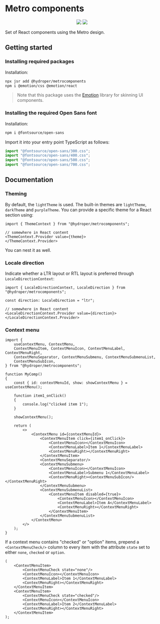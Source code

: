 # Metro components

<p align="center">
  <a href="https://jsr.io/@hydroper/metrocomponents"><img src="https://img.shields.io/jsr/v/@hydroper/metrocomponents"></a>
  <a href="https://jsr.io/@hydroper/metrocomponents/doc"><img src="https://img.shields.io/badge/API%20Documentation-gray"></a>
</p>

Set of React components using the Metro design.

## Getting started

### Installing required packages

Installation:

```sh
npx jsr add @hydroper/metrocomponents
npm i @emotion/css @emotion/react
```

> Note that this package uses the [Emotion](https://emotion.sh) library for skinning UI components.

### Installing the required Open Sans font

Installation:

```sh
npm i @fontsource/open-sans
```

Import it into your entry point TypeScript as follows:

```ts
import "@fontsource/open-sans/300.css";
import "@fontsource/open-sans/400.css";
import "@fontsource/open-sans/500.css";
import "@fontsource/open-sans/700.css";
```

## Documentation

### Theming

By default, the `lightTheme` is used. The built-in themes are `lightTheme`, `darkTheme` and `purpleTheme`. You can provide a specific theme for a React section using:

```tsx
import { ThemeContext } from "@hydroper/metrocomponents";

// somewhere in React content
<ThemeContext.Provider value={theme}>
</ThemeContext.Provider>
```

You can nest it as well.

### Locale direction

Indicate whether a LTR layout or RTL layout is preferred through `LocaleDirectionContext`:

```tsx
import { LocaleDirectionContext, LocaleDirection } from "@hydroper/metrocomponents";

const direction: LocaleDirection = "ltr";

// somewhere in React content
<LocaleDirectionContext.Provider value={direction}>
</LocaleDirectionContext.Provider>
```

### Context menu

```tsx
import {
    useContextMenu, ContextMenu,
    ContextMenuItem, ContextMenuIcon, ContextMenuLabel, ContextMenuRight,
    ContextMenuSeparator, ContextMenuSubmenu, ContextMenuSubmenuList,
    ContextMenuSubIcon,
} from "@hydroper/metrocomponents";

function MyComp()
{
    const { id: contextMenuId, show: showContextMenu } = useContextMenu();

    function item1_onClick()
    {
        console.log("clicked item 1");
    }

    showContextMenu();

    return (
        <>
            <ContextMenu id={contextMenuId}>
                <ContextMenuItem click={item1_onClick}>
                    <ContextMenuIcon></ContextMenuIcon>
                    <ContextMenuLabel>Item 1</ContextMenuLabel>
                    <ContextMenuRight></ContextMenuRight>
                </ContextMenuItem>
                <ContextMenuSeparator/>
                <ContextMenuSubmenu>
                    <ContextMenuIcon></ContextMenuIcon>
                    <ContextMenuLabel>Submenu 1</ContextMenuLabel>
                    <ContextMenuRight><ContextMenuSubIcon/></ContextMenuRight>
                </ContextMenuSubmenu>
                <ContextMenuSubmenuList>
                    <ContextMenuItem disabled={true}>
                        <ContextMenuIcon></ContextMenuIcon>
                        <ContextMenuLabel>Item A</ContextMenuLabel>
                        <ContextMenuRight></ContextMenuRight>
                    </ContextMenuItem>
                </ContextMenuSubmenuList>
            </ContextMenu>
        </>
    );
}
```

If a context menu contains "checked" or "option" items, prepend a `<ContextMenuCheck/>` column to every item with the attribute `state` set to either `none`, `checked` or `option`.

```tsx
(
    <ContextMenuItem>
        <ContextMenuCheck state="none"/>
        <ContextMenuIcon></ContextMenuIcon>
        <ContextMenuLabel>Item 1</ContextMenuLabel>
        <ContextMenuRight></ContextMenuRight>
    </ContextMenuItem>
    <ContextMenuItem>
        <ContextMenuCheck state="checked"/>
        <ContextMenuIcon></ContextMenuIcon>
        <ContextMenuLabel>Item 2</ContextMenuLabel>
        <ContextMenuRight></ContextMenuRight>
    </ContextMenuItem>
);
```